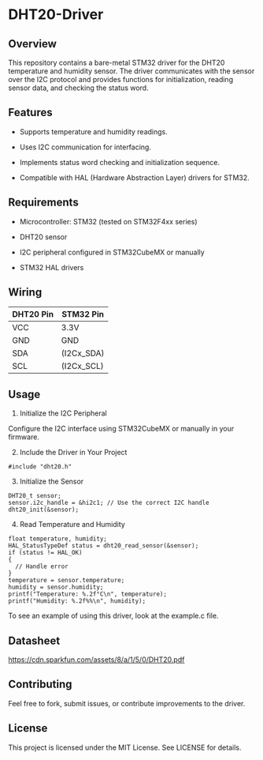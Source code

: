 # DHT20-Driver

## Overview

This repository contains a bare-metal STM32 driver for the DHT20 temperature and humidity sensor. The driver communicates with the sensor over the I2C protocol and provides functions for initialization, reading sensor data, and checking the status word.

## Features

- Supports temperature and humidity readings.

- Uses I2C communication for interfacing.

- Implements status word checking and initialization sequence.

- Compatible with HAL (Hardware Abstraction Layer) drivers for STM32.


## Requirements

- Microcontroller: STM32 (tested on STM32F4xx series)

- DHT20 sensor

- I2C peripheral configured in STM32CubeMX or manually

- STM32 HAL drivers

## Wiring
| DHT20 Pin | STM32 Pin |
|-----------|----------|
| VCC       | 3.3V     |
| GND       | GND      |
| SDA       | (I2Cx_SDA) |
| SCL       | (I2Cx_SCL) |

## Usage
1. Initialize the I2C Peripheral

Configure the I2C interface using STM32CubeMX or manually in your firmware.

2. Include the Driver in Your Project
```
#include "dht20.h"
```

3. Initialize the Sensor

```
DHT20_t sensor;
sensor.i2c_handle = &hi2c1; // Use the correct I2C handle
dht20_init(&sensor);
```

4. Read Temperature and Humidity
```
float temperature, humidity;
HAL_StatusTypeDef status = dht20_read_sensor(&sensor);
if (status != HAL_OK)
{
  // Handle error
}
temperature = sensor.temperature;
humidity = sensor.humidity;
printf("Temperature: %.2f°C\n", temperature);
printf("Humidity: %.2f%%\n", humidity);
```

To see an example of using this driver, look at the example.c file.

## Datasheet

https://cdn.sparkfun.com/assets/8/a/1/5/0/DHT20.pdf

## Contributing

Feel free to fork, submit issues, or contribute improvements to the driver.

## License

This project is licensed under the MIT License. See LICENSE for details.

